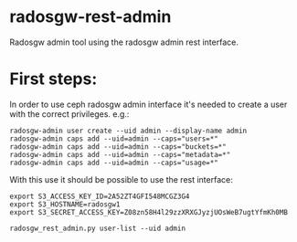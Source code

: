 radosgw-rest-admin
==================

Radosgw admin tool using the radosgw admin rest interface.

First steps:
============

In order to use ceph radosgw admin interface it's needed to create a user
with the correct privileges. e.g.:

    radosgw-admin user create --uid admin --display-name admin
    radosgw-admin caps add --uid=admin --caps="users=*" 
    radosgw-admin caps add --uid=admin --caps="buckets=*"
    radosgw-admin caps add --uid=admin --caps="metadata=*"
    radosgw-admin caps add --uid=admin --caps="usage=*"

With this use it should be possible to use the rest interface:

    export S3_ACCESS_KEY_ID=2A52ZT4GFI548MCGZ3G4
    export S3_HOSTNAME=radosgw1
    export S3_SECRET_ACCESS_KEY=Z08zn58H4l29zzXRXGJyzjUOsWeB7ugtYfmKh0MB
    
    radosgw_rest_admin.py user-list --uid admin
